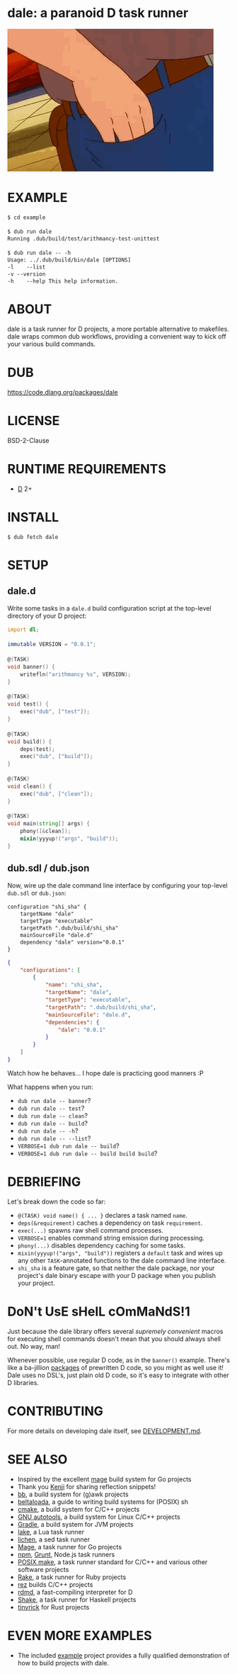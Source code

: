 # dale: a paranoid D task runner

![pocket sand](https://raw.githubusercontent.com/mcandre/dale/master/dale.gif)

# EXAMPLE

```console
$ cd example

$ dub run dale
Running .dub/build/test/arithmancy-test-unittest

$ dub run dale -- -h
Usage: ../.dub/build/bin/dale [OPTIONS]
-l    --list
-v --version
-h    --help This help information.
```

# ABOUT

dale is a task runner for D projects, a more portable alternative to makefiles. dale wraps common dub workflows, providing a convenient way to kick off your various build commands.

# DUB

https://code.dlang.org/packages/dale

# LICENSE

BSD-2-Clause

# RUNTIME REQUIREMENTS

* [D](https://dlang.org) 2+

# INSTALL

```console
$ dub fetch dale
```

# SETUP

## dale.d

Write some tasks in a `dale.d` build configuration script at the top-level directory of your D project:

```d
import dl;

immutable VERSION = "0.0.1";

@(TASK)
void banner() {
    writefln("arithmancy %s", VERSION);
}

@(TASK)
void test() {
    exec("dub", ["test"]);
}

@(TASK)
void build() {
    deps(test);
    exec("dub", ["build"]);
}

@(TASK)
void clean() {
    exec("dub", ["clean"]);
}

@(TASK)
void main(string[] args) {
    phony([&clean]);
    mixin(yyyup!("args", "build"));
}
```

## dub.sdl / dub.json

Now, wire up the dale command line interface by configuring your top-level `dub.sdl` or `dub.json`:

```sdlang
configuration "shi_sha" {
    targetName "dale"
    targetType "executable"
    targetPath ".dub/build/shi_sha"
    mainSourceFile "dale.d"
    dependency "dale" version="0.0.1"
}
```

```json
{
    "configurations": [
        {
            "name": "shi_sha",
            "targetName": "dale",
            "targetType": "executable",
            "targetPath": ".dub/build/shi_sha",
            "mainSourceFile": "dale.d",
            "dependencies": {
                "dale": "0.0.1"
            }
        }
    ]
}
```

Watch how he behaves... I hope dale is practicing good manners :P

What happens when you run:

* `dub run dale -- banner`?
* `dub run dale -- test`?
* `dub run dale -- clean`?
* `dub run dale -- build`?
* `dub run dale -- -h`?
* `dub run dale -- --list`?
* `VERBOSE=1 dub run dale -- build`?
* `VERBOSE=1 dub run dale -- build build build`?

# DEBRIEFING

Let's break down the code so far:

* `@(TASK) void name() { ... }` declares a task named `name`.
* `deps(&requirement)` caches a dependency on task `requirement`.
* `exec(...)` spawns raw shell command processes.
* `VERBOSE=1` enables command string emission during processing.
* `phony(...)` disables dependency caching for some tasks.
* `mixin(yyyup!("args", "build"))` registers a `default` task and wires up any other `TASK`-annotated functions to the dale command line interface.
* `shi_sha` is a feature gate, so that neither the dale package, nor your project's dale binary escape with your D package when you publish your project.

# DoN't UsE sHelL cOmMaNdS!1

Just because the dale library offers several *supremely convenient* macros for executing shell commands doesn't mean that you should always shell out. No way, man!

Whenever possible, use regular D code, as in the `banner()` example. There's like a ba-jillion [packages](https://code.dlang.org) of prewritten D code, so you might as well use it! Dale uses no DSL's, just plain old D code, so it's easy to integrate with other D libraries.

# CONTRIBUTING

For more details on developing dale itself, see [DEVELOPMENT.md](DEVELOPMENT.md).

# SEE ALSO

* Inspired by the excellent [mage](https://magefile.org/) build system for Go projects
* Thank you [Kenji](https://forum.dlang.org/post/mailman.2348.1382205515.1719.digitalmars-d@puremagic.com) for sharing reflection snippets!
* [bb](https://github.com/mcandre/bb), a build system for (g)awk projects
* [beltaloada](https://github.com/mcandre/beltaloada), a guide to writing build systems for (POSIX) sh
* [cmake](https://cmake.org/), a build system for C/C++ projects
* [GNU autotools](https://www.gnu.org/software/automake/manual/html_node/Autotools-Introduction.html), a build system for Linux C/C++ projects
* [Gradle](https://gradle.org/), a build system for JVM projects
* [lake](https://luarocks.org/modules/steved/lake), a Lua task runner
* [lichen](https://github.com/mcandre/lichen), a sed task runner
* [Mage](https://magefile.org/), a task runner for Go projects
* [npm](https://www.npmjs.com/), [Grunt](https://gruntjs.com/), Node.js task runners
* [POSIX make](https://pubs.opengroup.org/onlinepubs/009695299/utilities/make.html), a task runner standard for C/C++ and various other software projects
* [Rake](https://ruby.github.io/rake/), a task runner for Ruby projects
* [rez](https://github.com/mcandre/rez) builds C/C++ projects
* [rdmd](https://dlang.org/rdmd.html), a fast-compiling interpreter for D
* [Shake](https://shakebuild.com/), a task runner for Haskell projects
* [tinyrick](https://github.com/mcandre/tinyrick) for Rust projects

# EVEN MORE EXAMPLES

* The included [example](example) project provides a fully qualified demonstration of how to build projects with dale.
